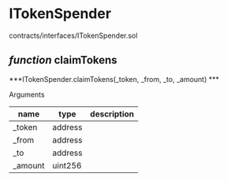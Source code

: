 # ITokenSpender

contracts/interfaces/ITokenSpender.sol

## *function* claimTokens

***ITokenSpender.claimTokens(_token, _from, _to, _amount) ***

Arguments

| **name** | **type** | **description** |
|-|-|-|
| _token | address |  |
| _from | address |  |
| _to | address |  |
| _amount | uint256 |  |


